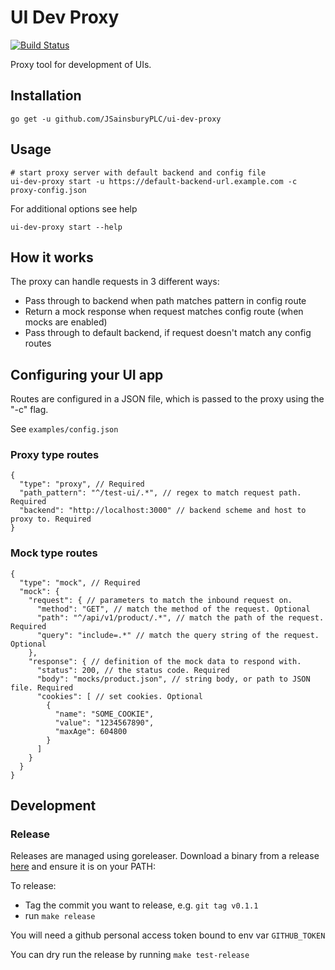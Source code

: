 # UI Dev Proxy

[![Build Status](https://img.shields.io/travis/JSainsburyPLC/ui-dev-proxy.svg?logo=travis&style=for-the-badge)](https://travis-ci.org/JSainsburyPLC/ui-dev-proxy)

Proxy tool for development of UIs.

## Installation

```
go get -u github.com/JSainsburyPLC/ui-dev-proxy
```

## Usage

```
# start proxy server with default backend and config file
ui-dev-proxy start -u https://default-backend-url.example.com -c proxy-config.json
```

For additional options see help

```
ui-dev-proxy start --help
```

## How it works

The proxy can handle requests in 3 different ways:

* Pass through to backend when path matches pattern in config route
* Return a mock response when request matches config route (when mocks are enabled)
* Pass through to default backend, if request doesn't match any config routes

## Configuring your UI app

Routes are configured in a JSON file, which is passed to the proxy using the "-c" flag.

See `examples/config.json`

### Proxy type routes

```
{
  "type": "proxy", // Required
  "path_pattern": "^/test-ui/.*", // regex to match request path. Required
  "backend": "http://localhost:3000" // backend scheme and host to proxy to. Required
}
```

### Mock type routes

```
{
  "type": "mock", // Required
  "mock": {
    "request": { // parameters to match the inbound request on.
      "method": "GET", // match the method of the request. Optional
      "path": "^/api/v1/product/.*", // match the path of the request. Required
      "query": "include=.*" // match the query string of the request. Optional
    },
    "response": { // definition of the mock data to respond with.
      "status": 200, // the status code. Required
      "body": "mocks/product.json", // string body, or path to JSON file. Required
      "cookies": [ // set cookies. Optional
        {
          "name": "SOME_COOKIE",
          "value": "1234567890",
          "maxAge": 604800
        }
      ]
    }
  }
}
```

## Development

### Release

Releases are managed using goreleaser. Download a binary from a release [here](https://github.com/goreleaser/goreleaser/releases) and ensure it is on your PATH: 

To release:
-	Tag the commit you want to release, e.g. `git tag v0.1.1`
-	run `make release` 

You will need a github personal access token bound to env var `GITHUB_TOKEN`

You can dry run the release by running `make test-release`
